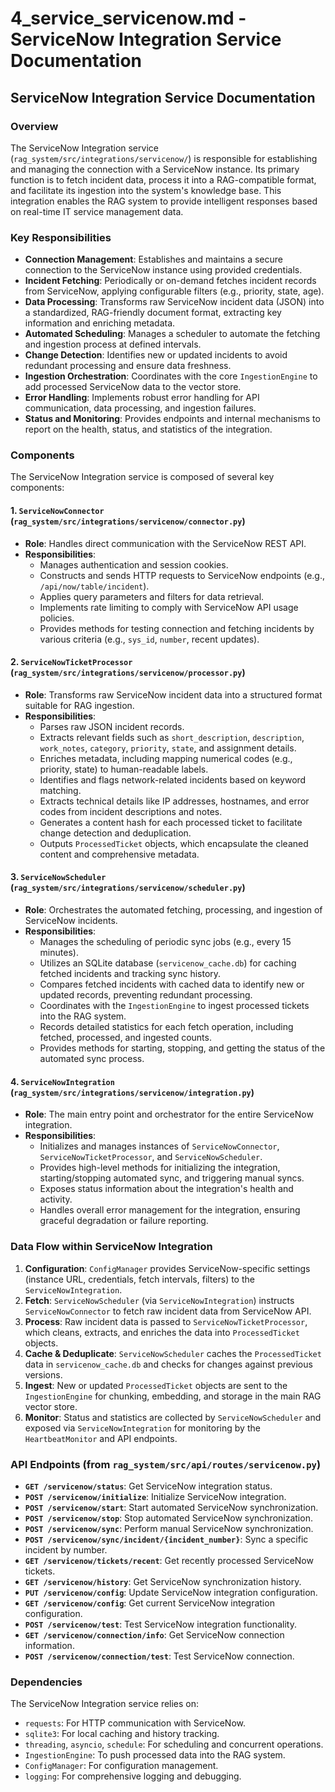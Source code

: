 # 4_service_servicenow.md - ServiceNow Integration Service Documentation

## ServiceNow Integration Service Documentation

### Overview

The ServiceNow Integration service (`rag_system/src/integrations/servicenow/`) is responsible for establishing and managing the connection with a ServiceNow instance. Its primary function is to fetch incident data, process it into a RAG-compatible format, and facilitate its ingestion into the system's knowledge base. This integration enables the RAG system to provide intelligent responses based on real-time IT service management data.

### Key Responsibilities

*   **Connection Management**: Establishes and maintains a secure connection to the ServiceNow instance using provided credentials.
*   **Incident Fetching**: Periodically or on-demand fetches incident records from ServiceNow, applying configurable filters (e.g., priority, state, age).
*   **Data Processing**: Transforms raw ServiceNow incident data (JSON) into a standardized, RAG-friendly document format, extracting key information and enriching metadata.
*   **Automated Scheduling**: Manages a scheduler to automate the fetching and ingestion process at defined intervals.
*   **Change Detection**: Identifies new or updated incidents to avoid redundant processing and ensure data freshness.
*   **Ingestion Orchestration**: Coordinates with the core `IngestionEngine` to add processed ServiceNow data to the vector store.
*   **Error Handling**: Implements robust error handling for API communication, data processing, and ingestion failures.
*   **Status and Monitoring**: Provides endpoints and internal mechanisms to report on the health, status, and statistics of the integration.

### Components

The ServiceNow Integration service is composed of several key components:

#### 1. `ServiceNowConnector` (`rag_system/src/integrations/servicenow/connector.py`)

*   **Role**: Handles direct communication with the ServiceNow REST API.
*   **Responsibilities**:
    *   Manages authentication and session cookies.
    *   Constructs and sends HTTP requests to ServiceNow endpoints (e.g., `/api/now/table/incident`).
    *   Applies query parameters and filters for data retrieval.
    *   Implements rate limiting to comply with ServiceNow API usage policies.
    *   Provides methods for testing connection and fetching incidents by various criteria (e.g., `sys_id`, `number`, recent updates).

#### 2. `ServiceNowTicketProcessor` (`rag_system/src/integrations/servicenow/processor.py`)

*   **Role**: Transforms raw ServiceNow incident data into a structured format suitable for RAG ingestion.
*   **Responsibilities**:
    *   Parses raw JSON incident records.
    *   Extracts relevant fields such as `short_description`, `description`, `work_notes`, `category`, `priority`, `state`, and assignment details.
    *   Enriches metadata, including mapping numerical codes (e.g., priority, state) to human-readable labels.
    *   Identifies and flags network-related incidents based on keyword matching.
    *   Extracts technical details like IP addresses, hostnames, and error codes from incident descriptions and notes.
    *   Generates a content hash for each processed ticket to facilitate change detection and deduplication.
    *   Outputs `ProcessedTicket` objects, which encapsulate the cleaned content and comprehensive metadata.

#### 3. `ServiceNowScheduler` (`rag_system/src/integrations/servicenow/scheduler.py`)

*   **Role**: Orchestrates the automated fetching, processing, and ingestion of ServiceNow incidents.
*   **Responsibilities**:
    *   Manages the scheduling of periodic sync jobs (e.g., every 15 minutes).
    *   Utilizes an SQLite database (`servicenow_cache.db`) for caching fetched incidents and tracking sync history.
    *   Compares fetched incidents with cached data to identify new or updated records, preventing redundant processing.
    *   Coordinates with the `IngestionEngine` to ingest processed tickets into the RAG system.
    *   Records detailed statistics for each fetch operation, including fetched, processed, and ingested counts.
    *   Provides methods for starting, stopping, and getting the status of the automated sync process.

#### 4. `ServiceNowIntegration` (`rag_system/src/integrations/servicenow/integration.py`)

*   **Role**: The main entry point and orchestrator for the entire ServiceNow integration.
*   **Responsibilities**:
    *   Initializes and manages instances of `ServiceNowConnector`, `ServiceNowTicketProcessor`, and `ServiceNowScheduler`.
    *   Provides high-level methods for initializing the integration, starting/stopping automated sync, and triggering manual syncs.
    *   Exposes status information about the integration's health and activity.
    *   Handles overall error management for the integration, ensuring graceful degradation or failure reporting.

### Data Flow within ServiceNow Integration

1.  **Configuration**: `ConfigManager` provides ServiceNow-specific settings (instance URL, credentials, fetch intervals, filters) to the `ServiceNowIntegration`.
2.  **Fetch**: `ServiceNowScheduler` (via `ServiceNowIntegration`) instructs `ServiceNowConnector` to fetch raw incident data from ServiceNow API.
3.  **Process**: Raw incident data is passed to `ServiceNowTicketProcessor`, which cleans, extracts, and enriches the data into `ProcessedTicket` objects.
4.  **Cache & Deduplicate**: `ServiceNowScheduler` caches the `ProcessedTicket` data in `servicenow_cache.db` and checks for changes against previous versions.
5.  **Ingest**: New or updated `ProcessedTicket` objects are sent to the `IngestionEngine` for chunking, embedding, and storage in the main RAG vector store.
6.  **Monitor**: Status and statistics are collected by `ServiceNowScheduler` and exposed via `ServiceNowIntegration` for monitoring by the `HeartbeatMonitor` and API endpoints.

### API Endpoints (from `rag_system/src/api/routes/servicenow.py`)

*   **`GET /servicenow/status`**: Get ServiceNow integration status.
*   **`POST /servicenow/initialize`**: Initialize ServiceNow integration.
*   **`POST /servicenow/start`**: Start automated ServiceNow synchronization.
*   **`POST /servicenow/stop`**: Stop automated ServiceNow synchronization.
*   **`POST /servicenow/sync`**: Perform manual ServiceNow synchronization.
*   **`POST /servicenow/sync/incident/{incident_number}`**: Sync a specific incident by number.
*   **`GET /servicenow/tickets/recent`**: Get recently processed ServiceNow tickets.
*   **`GET /servicenow/history`**: Get ServiceNow synchronization history.
*   **`PUT /servicenow/config`**: Update ServiceNow integration configuration.
*   **`GET /servicenow/config`**: Get current ServiceNow integration configuration.
*   **`POST /servicenow/test`**: Test ServiceNow integration functionality.
*   **`GET /servicenow/connection/info`**: Get ServiceNow connection information.
*   **`POST /servicenow/connection/test`**: Test ServiceNow connection.

### Dependencies

The ServiceNow Integration service relies on:

*   `requests`: For HTTP communication with ServiceNow.
*   `sqlite3`: For local caching and history tracking.
*   `threading`, `asyncio`, `schedule`: For scheduling and concurrent operations.
*   `IngestionEngine`: To push processed data into the RAG system.
*   `ConfigManager`: For configuration management.
*   `logging`: For comprehensive logging and debugging.